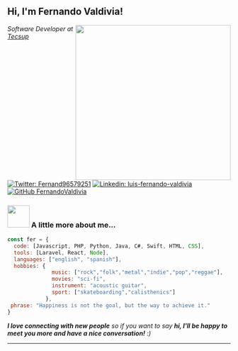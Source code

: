 <h2> Hi, I'm Fernando Valdivia!</h2>
<img align='right' src="https://media.giphy.com/media/KJmbSTSyIzetubNgJ5/giphy.gif" width="350">
<p><em>Software Developer at <a href="https://www.tecsup.edu.pe">Tecsup</a></br>
</em></p>

[![Twitter: Fernand96579251](https://img.shields.io/twitter/follow/Fernand96579251?style=social)](https://twitter.com/Fernand96579251)
[![Linkedin: luis-fernando-valdivia](https://img.shields.io/badge/-FernandoValdivia-blue?style=flat-square&logo=Linkedin&logoColor=white&link=https://www.linkedin.com/in/luis-fernando-valdivia/)](https://www.linkedin.com/in/luis-fernando-valdivia/)
[![GitHub FernandoValdivia](https://img.shields.io/github/followers/FernandoValdivia?label=follow&style=social)](https://github.com/FernandoValdivia)


### <img src="https://media.giphy.com/media/VgCDAzcKvsR6OM0uWg/giphy.gif" width="50"> A little more about me...  

```javascript
const fer = {
  code: [Javascript, PHP, Python, Java, C#, Swift, HTML, CSS],
  tools: [Laravel, React, Node],
  languages: ["english", "spanish"],
  hobbies: {
              music: ["rock","folk","metal","indie","pop","reggae"],
              movies: "sci-fi",
              instrument: "acoustic guitar",
              sport: ["skateboarding","calisthenics"]
            },
 phrase: "Happiness is not the goal, but the way to achieve it."
}
```

<em><b>I love connecting with new people</b> so if you want to say <b>hi, I'll be happy to meet you more and have a nice conversation!</b> :)</em>

---
